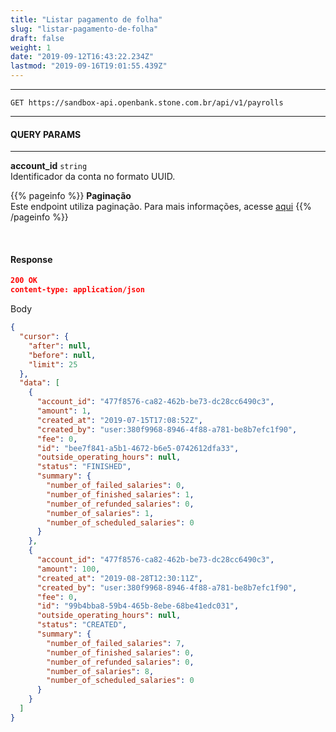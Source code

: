 ```yaml
---
title: "Listar pagamento de folha"
slug: "listar-pagamento-de-folha"
draft: false
weight: 1
date: "2019-09-12T16:43:22.234Z"
lastmod: "2019-09-16T19:01:55.439Z"
---
```

---

```http 
GET https://sandbox-api.openbank.stone.com.br/api/v1/payrolls
```
---

#### **QUERY PARAMS**

---

**account_id**  `string`
<br> Identificador da conta no formato UUID.

{{% pageinfo %}}
**Paginação**
<br>Este endpoint utiliza paginação. Para mais informações, acesse [aqui](/docs/stone-openbank/paginacao)
{{% /pageinfo %}}


<br>

#### **Response**

```JSON
200 OK
content-type: application/json
```
Body
```JSON
{
  "cursor": {
    "after": null,
    "before": null,
    "limit": 25
  },
  "data": [
    {
      "account_id": "477f8576-ca82-462b-be73-dc28cc6490c3",
      "amount": 1,
      "created_at": "2019-07-15T17:08:52Z",
      "created_by": "user:380f9968-8946-4f88-a781-be8b7efc1f90",
      "fee": 0,
      "id": "bee7f841-a5b1-4672-b6e5-0742612dfa33",
      "outside_operating_hours": null,
      "status": "FINISHED",
      "summary": {
        "number_of_failed_salaries": 0,
        "number_of_finished_salaries": 1,
        "number_of_refunded_salaries": 0,
        "number_of_salaries": 1,
        "number_of_scheduled_salaries": 0
      }
    },
    {
      "account_id": "477f8576-ca82-462b-be73-dc28cc6490c3",
      "amount": 100,
      "created_at": "2019-08-28T12:30:11Z",
      "created_by": "user:380f9968-8946-4f88-a781-be8b7efc1f90",
      "fee": 0,
      "id": "99b4bba8-59b4-465b-8ebe-68be41edc031",
      "outside_operating_hours": null,
      "status": "CREATED",
      "summary": {
        "number_of_failed_salaries": 7,
        "number_of_finished_salaries": 0,
        "number_of_refunded_salaries": 0,
        "number_of_salaries": 8,
        "number_of_scheduled_salaries": 0
      }
    }
  ]
}

